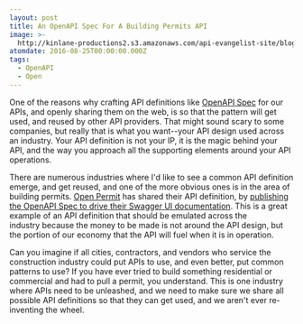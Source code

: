 ```yaml
---
layout: post
title: An OpenAPI Spec For A Building Permits API
image: >-
  http://kinlane-productions2.s3.amazonaws.com/api-evangelist-site/blog/OpenPermit.png
atomdate: 2016-08-25T00:00:00.000Z
tags:
  - OpenAPI
  - Open
---
```

One of the reasons why crafting API definitions like [OpenAPI Spec](https://github.com/OAI/OpenAPI-Specification) for our APIs, and openly sharing them on the web, is so that the pattern will get used, and reused by other API providers. That might sound scary to some companies, but really that is what you want--your API design used across an industry. Your API definition is not your IP, it is the magic behind your API, and the way you approach all the supporting elements around your API operations.

There are numerous industries where I'd like to see a common API definition emerge, and get reused, and one of the more obvious ones is in the area of building permits. [Open Permit](http://www.openpermit.org/docs/index.html) has shared their API definition, by [publishing the OpenAPI Spec to drive their Swagger UI documentation](http://www.openpermit.org/docs/index.html). This is a great example of an API definition that should be emulated across the industry because the money to be made is not around the API design, but the portion of our economy that the API will fuel when it is in operation.

Can you imagine if all cities, contractors, and vendors who service the construction industry could put APIs to use, and even better, put common patterns to use? If you have ever tried to build something residential or commercial and had to pull a permit, you understand. This is one industry where APIs need to be unleashed, and we need to make sure we share all possible API definitions so that they can get used, and we aren't ever re-inventing the wheel.